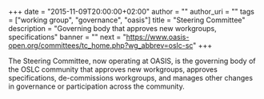+++
date = "2015-11-09T20:00:00+02:00"
author = ""
author_uri = ""
tags = ["working group", "governance", "oasis"]
title = "Steering Committee"
description = "Governing body that approves new workgroups, specifications"
banner = ""
next = "https://www.oasis-open.org/committees/tc_home.php?wg_abbrev=oslc-sc"
+++

The Steering Committee, now operating at OASIS, is the governing body of the OSLC community that approves new workgroups, approves specifications, de-commissions workgroups, and manages other changes in governance or participation across the community.
